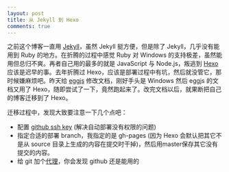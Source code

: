 ```yaml
---
layout: post
title: 从 Jekyll 到 Hexo
comments: true
---
```


之前这个博客一直用 [Jekyll][3]，虽然 Jekyll 挺方便，但是除了 Jekyll，几乎没有能用到 Ruby 的地方。在折腾的过程中感觉 Ruby 对 Windows 的支持极差，虽然能用但总归不爽。再者自己用的最多的就是 JavaScript 与 Node.js，叛逃到 [Hexo][5] 应该是迟早的事。去年折腾过 Hexo，应该是部署过程中有坑，然后就没管它，那时候嫌麻烦吧。昨天给 [eggjs][4] 修改文档，刚好手头是 Windows 然后 eggjs 的文档又用了 Hexo，随即尝试了一下，竟然跑起来了。改完文档以后，就果断把自己的博客迁移到了 Hexo。

迁移过程中，发现大致要注意一下几个点吧：
 * 配置 [github ssh key][1] (解决自动部署没有权限的问题)
 * 指定合适的部署 branch，我指定的是 gh-pages (因为 Hexo 会默认把其它不是从 source 目录上生成的内容在提交时干掉)，然后用master保存其它没有提交的内容。
 * 给 git 加个[代理][2]，你会发现 github 还是能用的 

[1]: https://help.github.com/articles/connecting-to-github-with-ssh/
[2]: https://gist.github.com/laispace/666dd7b27e9116faece6
[3]: https://jekyllrb.com/
[4]: https://eggjs.org/
[5]: https://hexo.io/zh-cn/